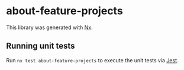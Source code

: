 # about-feature-projects

This library was generated with [Nx](https://nx.dev).

## Running unit tests

Run `nx test about-feature-projects` to execute the unit tests via [Jest](https://jestjs.io).
